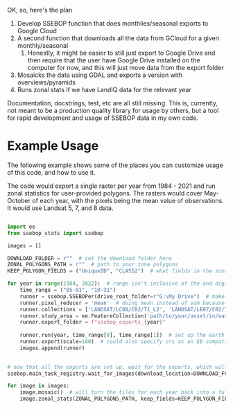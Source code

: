OK, so, here's the plan

1. Develop SSEBOP function that does monthlies/seasonal exports to Google Cloud
2. A second function that downloads all the data from GCloud for a given monthly/seasonal
   1. Honestly, it might be easier to still just export to Google Drive and then require
   that the user have Google Drive installed on the computer for now, and this will
    just move data from the export folder
3. Mosaicks the data using GDAL and exports a version with overviews/pyramids
4. Runs zonal stats if we have LandIQ data for the relevant year

Documentation, docstrings, test, etc are all still missing. This is, currently, not meant to be a production quality
library for usage by others, but a tool for rapid development and usage of SSEBOP data in my own code.

# Example Usage
The following example shows some of the places you can customize usage of this code, and how to use it.

The code would export a single raster per year from 1984 - 2021 and run zonal statistics for user-provided polygons.
The rasters would cover May-October of each year, with the pixels being the mean value of observations. It would use
Landsat 5, 7, and 8 data.

```python

import ee
from ssebop_stats import ssebop

images = []

DOWNLOAD_FOLDER = r""  # set the download folder here
ZONAL_POLYGONS_PATH = r""  # path to your zone polygons
KEEP_POLYGON_FIELDS = ("UniqueID", "CLASS2")  # what fields in the zonal polygons should be propogated to the output? These are examples for landIQ, but set your own

for year in range(1984, 2022):  # range isn't inclusive of the end digit, so 2022 gets us years through 2021
	time_range = ("05-01", "10-31")
	runner = ssebop.SSEBOPer(drive_root_folder=r"G:\My Drive")  # make sure to set the path to your Google Drive folder on your computer here
	runner.pixel_reducer = 'mean'  # doing mean instead of sum because I'm not 100% sure yet that sum will actually get the total sum - mean could be later transformed to a total value in postprocessing
	runner.collections = ['LANDSAT/LC08/C02/T1_L2', 'LANDSAT/LE07/C02/T1_L2m' 'LANDSAT/LT05/C02/T1_L2']  # set it to use landsat 8, 7, and 5
	runner.study_area = ee.FeatureCollection('path/to/your/asset/in/earth_engine/that/is/your/area/of/interest').geometry()  # make sure to upload a study are boundary and put the path here
	runner.export_folder = f"ssebop_exports_{year}"
    
	runner.run(year, time_range[0], time_range[1])  # set up the earth engine processing
	runner.export(scale=180)  # could also specify crs as an EE compatible item here - supports all keyword args to ee.batch.Export.image.toDrive
	images.append(runner)
	

# now that all the exports are set up, wait for the exports, which will download the files locally.
ssebop.main_task_registry.wait_for_images(download_location=DOWNLOAD_FOLDER, sleep_time=60)

for image in images:
	image.mosaic()  # will turn the tiles for each year back into a full image
	image.zonal_stats(ZONAL_POLYGONS_PATH, keep_fields=KEEP_POLYGON_FIELDS)  # run the zonal stats for each raster

```